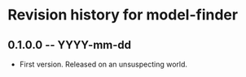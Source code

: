 # Revision history for model-finder

## 0.1.0.0 -- YYYY-mm-dd

* First version. Released on an unsuspecting world.
